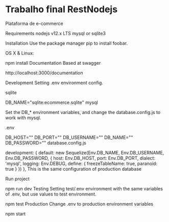 # Trabalho final RestNodejs
Plataforma de e-commerce

Requirements
nodejs v12.x LTS mysql or sqlite3

Installation
Use the package manager pip to install foobar.

OS X & Linux:

npm install
Documentation
Based at swagger

http://localhost:3000/documentation

Development
Setting .env environment config.

sqlite

DB_NAME="sqlite:ecommerce.sqlite"
mysql

Set the DB_* environment variables, and change the database.config.js to work with mysql.

.env

DB_HOST=""
DB_PORT=""
DB_USERNAME=""
DB_NAME=""
DB_PASSWORD=""
database.config.js

  development: {
    default: new Sequelize(Env.DB_NAME, Env.DB_USERNAME, Env.DB_PASSWORD, {
      host: Env.DB_HOST,
      port: Env.DB_PORT,
      dialect: 'mysql',
      logging: Env.DEBUG,
      define: {
        freezeTableName: true,
        paranoid: true
      }
    })
  },
This is the same configuration of production database

Run project

npm run dev
Testing
Setting test/.env environment with the same variables of .env, but use values to test environment.

npm test
Production
Change .env to production environment variables

npm start
